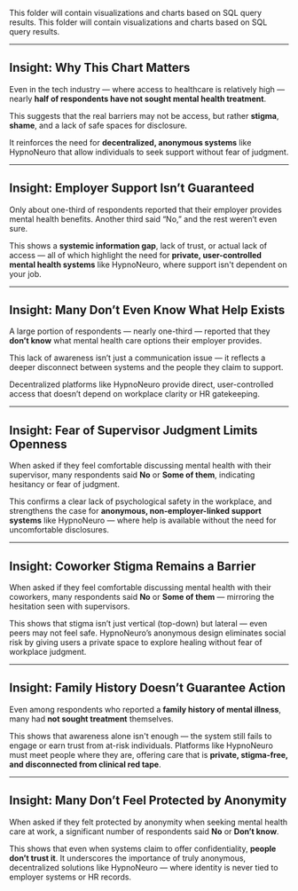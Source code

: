 This folder will contain visualizations and charts based on SQL query results.
This folder will contain visualizations and charts based on SQL query results.

---

## Insight: Why This Chart Matters

Even in the tech industry — where access to healthcare is relatively high — nearly **half of respondents have not sought mental health treatment**.

This suggests that the real barriers may not be access, but rather **stigma**, **shame**, and a lack of safe spaces for disclosure.

It reinforces the need for **decentralized, anonymous systems** like HypnoNeuro that allow individuals to seek support without fear of judgment.

---

## Insight: Employer Support Isn’t Guaranteed

Only about one-third of respondents reported that their employer provides mental health benefits. Another third said “No,” and the rest weren’t even sure.

This shows a **systemic information gap**, lack of trust, or actual lack of access — all of which highlight the need for **private, user-controlled mental health systems** like HypnoNeuro, where support isn't dependent on your job.

---

## Insight: Many Don’t Even Know What Help Exists

A large portion of respondents — nearly one-third — reported that they **don’t know** what mental health care options their employer provides.

This lack of awareness isn’t just a communication issue — it reflects a deeper disconnect between systems and the people they claim to support.

Decentralized platforms like HypnoNeuro provide direct, user-controlled access that doesn’t depend on workplace clarity or HR gatekeeping.

---

## Insight: Fear of Supervisor Judgment Limits Openness

When asked if they feel comfortable discussing mental health with their supervisor, many respondents said **No** or **Some of them**, indicating hesitancy or fear of judgment.

This confirms a clear lack of psychological safety in the workplace, and strengthens the case for **anonymous, non-employer-linked support systems** like HypnoNeuro — where help is available without the need for uncomfortable disclosures.

---

## Insight: Coworker Stigma Remains a Barrier

When asked if they feel comfortable discussing mental health with their coworkers, many respondents said **No** or **Some of them** — mirroring the hesitation seen with supervisors.

This shows that stigma isn’t just vertical (top-down) but lateral — even peers may not feel safe. HypnoNeuro’s anonymous design eliminates social risk by giving users a private space to explore healing without fear of workplace judgment.

---

## Insight: Family History Doesn’t Guarantee Action

Even among respondents who reported a **family history of mental illness**, many had **not sought treatment** themselves.

This shows that awareness alone isn't enough — the system still fails to engage or earn trust from at-risk individuals. Platforms like HypnoNeuro must meet people where they are, offering care that is **private, stigma-free, and disconnected from clinical red tape**.

---

## Insight: Many Don’t Feel Protected by Anonymity

When asked if they felt protected by anonymity when seeking mental health care at work, a significant number of respondents said **No** or **Don’t know**.

This shows that even when systems claim to offer confidentiality, **people don’t trust it**. It underscores the importance of truly anonymous, decentralized solutions like HypnoNeuro — where identity is never tied to employer systems or HR records.

